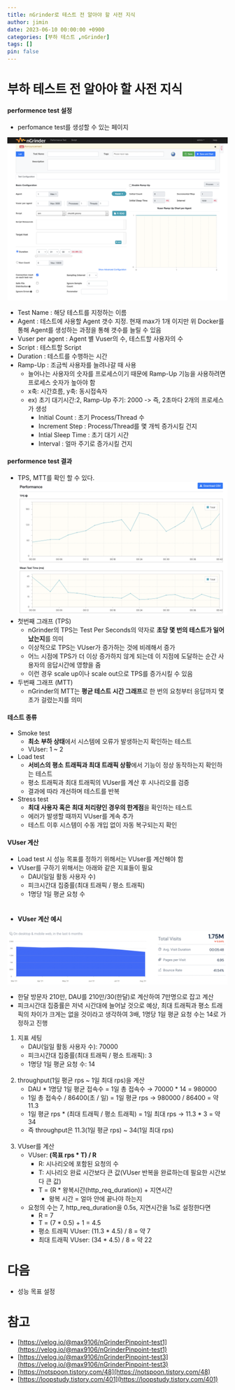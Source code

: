```yaml
---
title: nGrinder로 테스트 전 알아야 할 사전 지식
author: jimin
date: 2023-06-10 00:00:00 +0900
categories: [부하 테스트 ,nGrinder]
tags: []
pin: false
---
```


# 부하 테스트 전 알아야 할 사전 지식

#### performence test 설정

- perfomance test를 생성할 수 있는 페이지

![performence test 생성 화면](/assets/img/postpic/nGrinder/performence%20test%20%ED%99%94%EB%A9%B4.png)

- Test Name : 해당 테스트를 지정하는 이름
- Agent : 테스트에 사용할 Agent 갯수 지정. 현재 max가 1개 이지만 위 Docker를 통해 Agent를 생성하는 과정을 통해 갯수를 늘릴 수 있음
- Vuser per agent : Agent 별 Vuser의 수, 테스트할 사용자의 수
- Script : 테스트할 Script
- Duration : 테스트를 수행하는 시간
- Ramp-Up : 조금씩 사용자를 늘려나갈 때 사용
    - 늘어나는 사용자의 숫자를 프로세스이기 때문에 Ramp-Up 기능을 사용하려면 프로세스 숫자가 높아야 함
    - x축: 시간흐름, y축: 동시접속자
    - ex) 초기 대기시간:2, Ramp-Up 주기: 2000 -> 즉, 2초마다 2개의 프로세스가 생성
        - Initial Count : 초기 Process/Thread 수
        - Increment Step : Process/Thread를 몇 개씩 증가시킬 건지
        - Intial Sleep Time : 초기 대기 시간
        - Interval : 얼마 주기로 증가시킬 건지

#### performence test 결과
- TPS, MTT를 확인 할 수 있다.
!["nGrinder_Architecture"](/assets/img/postpic/nGrinder/TPS%2C%20MTT.png)
- 첫번째 그래프 (TPS)
    - nGrinder의 TPS는 Test Per Seconds의 약자로 **초당 몇 번의 테스트가 일어났는지**를 의미
    - 이상적으로 TPS는 VUser가 증가하는 것에 비례해서 증가
    - 어느 시점에 TPS가 더 이상 증가하지 않게 되는데 이 지점에 도달하는 순간 사용자의 응답시간에 영향을 줌
    - 이런 경우 scale up이나 scale out으로 TPS를 증가시킬 수 있음
- 두번째 그래프 (MTT)
    - nGrinder의 MTT는 **평균 테스트 시간 그래프**로 한 번의 요청부터 응답까지 몇 초가 걸렸는지를 의미

#### 테스트 종류
- Smoke test
    - **최소 부하 상태**에서 시스템에 오류가 발생하는지 확인하는 테스트
    - VUser: 1 ~ 2
- Load test
    - **서비스의 평소 트래픽과 최대 트래픽 상황**에서 기능이 정상 동작하는지 확인하는 테스트
    - 평소 트래픽과 최대 트래픽의 VUser를 계산 후 시나리오를 검증
    - 결과에 따라 개선하며 테스트를 반복
- Stress test
    - **최대 사용자 혹은 최대 처리량인 경우의 한계점**을 확인하는 테스트
    - 에러가 발생할 때까지 VUser를 계속 추가
    - 테스트 이후 시스템이 수동 개입 없이 자동 복구되는지 확인

#### VUser 계산
- Load test 시 성능 목표를 정하기 위해서는 VUser를 계산해야 함
- VUser를 구하기 위해서는 아래와 같은 지표들이 필요
    - DAU(일일 활동 사용자 수)
    - 피크시간대 집중률(최대 트래픽 / 평소 트래픽)
    - 1명당 1일 평균 요청 수
    <br>
* #### VUser 계산 예시
![VUser 계산 예시](/assets/img/postpic/nGrinder/VUser%20%EA%B3%84%EC%82%B0%20%EC%8B%A4%EC%8A%B5%EC%9A%A9%20%EC%82%AC%EC%9D%B4%ED%8A%B8%20%EC%82%AC%EC%A7%84.png)
- 한달 방문자 210만, DAU를 210만/30(한달)로 계산하여 7만명으로 잡고 계산
- 피크시간대 집중률은 저녁 시간대에 늘어날 것으로 예상, 최대 트래픽과 평소 트래픽의 차이가 크게는 없을 것이라고 생각하여 3배, 1명당 1일 평균 요청 수는 14로 가정하고 진행
1. 지표 세팅
    - DAU(일일 활동 사용자 수): 70000
    - 피크시간대 집중률(최대 트래픽 / 평소 트래픽): 3
    - 1명당 1일 평균 요청 수: 14
    <br>
2. throughput(1일 평균 rps ~ 1일 최대 rps)을 계산
    - DAU * 1명당 1일 평균 접속수 = 1일 총 접속수 → 70000 * 14 = 980000
    - 1일 총 접속수 / 86400(초 / 일) = 1일 평균 rps → 980000 / 86400 = 약 11.3
    - 1일 평균 rps * (최대 트래픽 / 평소 트래픽) = 1일 최대 rps → 11.3 * 3 = 약 34
    - 즉 throughput은 11.3(1일 평균 rps) ~ 34(1일 최대 rps)
    <br>
3. VUser를 계산
    - VUser: **(목표 rps * T) / R**
        - R: 시나리오에 포함된 요청의 수
        - T: 시나리오 완료 시간보다 큰 값(VUser 반복을 완료하는데 필요한 시간보다 큰 값)
        - T = (R * 왕복시간(http_req_duration)) + 지연시간
            - 왕복 시간 = 얼마 안에 끝나야 하는지
    - 요청의 수는 7, http_req_duration을 0.5s, 지연시간을 1s로 설정한다면
        - R = 7
        - T = (7 * 0.5) + 1 = 4.5
        - 평소 트래픽 VUser: (11.3 * 4.5) / 8 = 약 7
        - 최대 트래픽 VUser: (34 * 4.5) / 8 = 약 22

# 다음
* 성능 목표 설정

# 참고
- [https://velog.io/@max9106/nGrinderPinpoint-test1](https://velog.io/@max9106/nGrinderPinpoint-test1)
- [https://velog.io/@max9106/nGrinderPinpoint-test3](https://velog.io/@max9106/nGrinderPinpoint-test3)
- [https://notspoon.tistory.com/48](https://notspoon.tistory.com/48)
- [https://loopstudy.tistory.com/401](https://loopstudy.tistory.com/401)
 